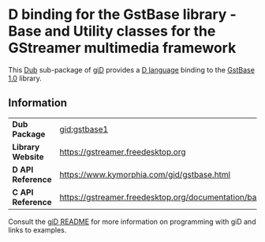 # D binding for the GstBase library - Base and Utility classes for the GStreamer multimedia framework

This [Dub](https://dub.pm/) sub-package of [giD](https://gid.dub.pm) provides a [D language](https://www.dlang.org) binding to the [GstBase 1.0](https://gstreamer.freedesktop.org) library.

## Information

|     |     |
| --- | --- |
| **Dub Package**          | [gid:gstbase1](https://code.dlang.org/packages/gid%3Agstbase1)                   |
| **Library Website**      | https://gstreamer.freedesktop.org                                                |
| **D API Reference**      | https://www.kymorphia.com/gid/gstbase.html                                       |
| **C API Reference**      | https://gstreamer.freedesktop.org/documentation/base/index.html                  |

Consult the [giD README](https://github.com/Kymorphia/gid) for more information on programming with giD and links to examples.
